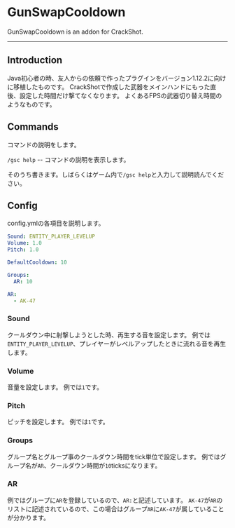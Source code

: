# GunSwapCooldown

GunSwapCooldown is an addon for CrackShot.

---

## Introduction

Java初心者の時、友人からの依頼で作ったプラグインをバージョン1.12.2に向けに移植したものです。
CrackShotで作成した武器をメインハンドにもった直後、設定した時間だけ撃てなくなります。
よくあるFPSの武器切り替え時間のようなものです。

## Commands

コマンドの説明をします。

`/gsc help` -- コマンドの説明を表示します。

そのうち書きます。しばらくはゲーム内で`/gsc help`と入力して説明読んでください。

## Config

config.ymlの各項目を説明します。

```yaml:config.yml
Sound: ENTITY_PLAYER_LEVELUP
Volume: 1.0
Pitch: 1.0

DefaultCooldown: 10

Groups:
  AR: 10

AR:
  - AK-47
```

### Sound

クールダウン中に射撃しようとした時、再生する音を設定します。
例では`ENTITY_PLAYER_LEVELUP`、プレイヤーがレベルアップしたときに流れる音を再生します。

### Volume

音量を設定します。
例では`1`です。

### Pitch

ピッチを設定します。
例では`1`です。

### Groups

グループ名とグループ事のクールダウン時間をtick単位で設定します。
例ではグループ名が`AR`、クールダウン時間が`10`ticksになります。

### AR

例ではグループに`AR`を登録しているので、`AR:`と記述しています。
`AK-47`が`AR`のリストに記述されているので、この場合はグループ`AR`に`AK-47`が属していることが分かります。
